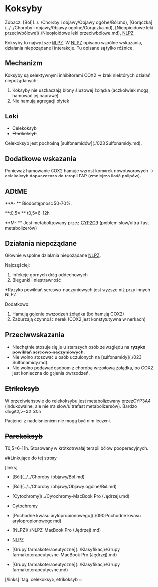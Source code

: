 # Koksyby

Zobacz: [Ból](../../Choroby i objawy/Objawy ogólne/Ból.md), [Gorączka](../../Choroby i objawy/Objawy ogólne/Gorączka.md), [Nieopioidowe leki przeciwbólowe](./Nieopioidowe leki przeciwbólowe.md), [NLPZ](./NLPZ.md)



Koksyby to najwyższe [NLPZ](./NLPZ.md). W [NLPZ](./NLPZ.md) opisano wspólne wskazania, działania niepożądane i interakcje. Tu opisane są tylko różnice.



## Mechanizm

Koksyby są selektywnymi inhibitorami COX2 → brak niektórych działań niepożądanych:

1. Koksyby nie uszkadzają błony śluzowej żołądka (aczkolwiek mogą hamować jej naprawę)
2. Nie hamują agregacji płytek





## Leki

- Celekoksyb
- ~~Etorikoksyb~~

Celekoksyb jest pochodną [sulfonamidów](./023 Sulfonamidy.md).



## Dodatkowe wskazania

Ponieważ hamowanie COX2 hamuje wzrost komórek nowotworowych → celekoksyb dopuszczono do terapii FAP (zmniejsza ilość polipów).



## ADtME

**A- ** Biodostępnosc 50-70%.

**t0,5= ** t0,5=6-12h

**M- ** Jest metabolizowany przez [CYP2C9](../Cytochromy.md) (problem slow/ultra-fast metabolizerów)



## Działania niepożądane

Głównie wspólne działania niepożądane [NLPZ](./NLPZ.md).

Najczęściej:

1. Infekcje górnych dróg oddechowych
2. Biegunki i niestrawność

+Ryzyko powikłań sercowo-naczyniowych jest wyższe niż przy innych NLPZ.

Dodatkowo:

1. Hamują gojenie owrzodzeń żołądka (bo hamują COX2)
2. Zaburzają czynność nerek (COX2 jest konstytutywna w nerkach)



## Przeciwwskazania

- Niechętnie stosuje się je u starszych osób ze względu na **ryzyko powikłań sercowo-naczyniowych**.
- Nie wolno stosować u osób uczulonych na [sulfonamidy](./023 Sulfonamidy.md).
- Nie wolno podawać osobom z chorobą wrzodową żołądka, bo COX2 jest konieczna do gojenia owrzodzeń.





## ~~Etrikoksyb~~

W przeciwieństwie do celekoksybu jest metabolizowany przezCYP3A4 (indukowalne, ale nie ma slow/ultrafast metabolizersów). Bardzo długit0,5=20-26h

Pacjenci z nadciśnieniem nie mogą być nim leczeni.



## ~~Parekoksyb~~

T0,5=6-11h. Stosowany w krótkotrwałaj terapii bólów
pooperacyjnych.






##Linkujące do tej strony

[links]

- [Ból](../../Choroby i objawy/Ból.md)

- [Ból](../../Choroby i objawy/Objawy ogólne/Ból.md)

- [Cytochromy](../Cytochromy-MacBook Pro (Jędrzej).md)

- [Cytochromy](../Cytochromy.md)

- [Pochodne kwasu arylopropionowego](./090 Pochodne kwasu arylopropionowego.md)

- [NLPZ](./NLPZ-MacBook Pro (Jędrzej).md)

- [NLPZ](./NLPZ.md)

- [Grupy farmakoterapeutyczne](../Klasyfikacje/Grupy farmakoterapeutyczne-MacBook Pro (Jędrzej).md)

- [Grupy farmakoterapeutyczne](../Klasyfikacje/Grupy farmakoterapeutyczne.md)


[/links]
!tag: celekoksyb, etrikoksyb
~











